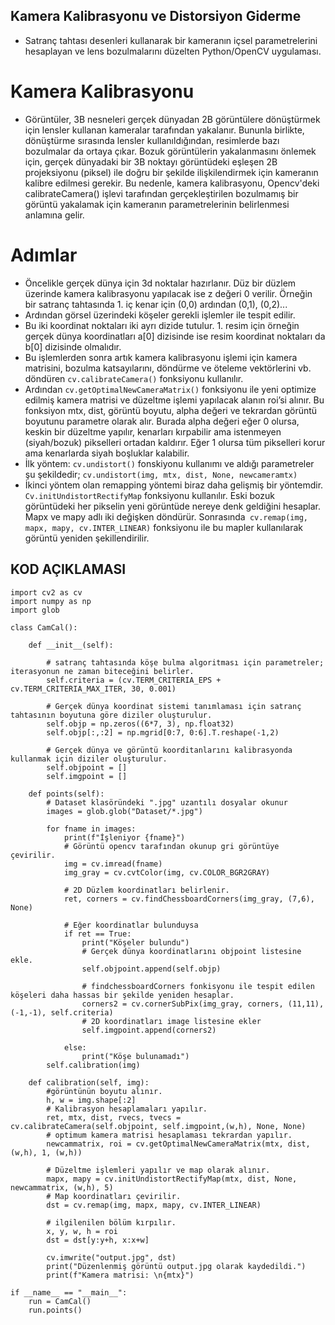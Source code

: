 ## Kamera Kalibrasyonu ve Distorsiyon Giderme
- Satranç tahtası desenleri kullanarak bir kameranın içsel parametrelerini hesaplayan ve lens bozulmalarını düzelten Python/OpenCV uygulaması.

# Kamera Kalibrasyonu
- Görüntüler, 3B nesneleri gerçek dünyadan 2B görüntülere dönüştürmek için lensler kullanan kameralar tarafından yakalanır. Bununla birlikte, dönüştürme sırasında lensler kullanıldığından, resimlerde bazı bozulmalar da ortaya çıkar. Bozuk görüntülerin yakalanmasını önlemek için, gerçek dünyadaki bir 3B noktayı görüntüdeki eşleşen 2B projeksiyonu (piksel) ile doğru bir şekilde ilişkilendirmek için kameranın kalibre edilmesi gerekir. Bu nedenle, kamera kalibrasyonu, Opencv'deki calibrateCamera() işlevi tarafından gerçekleştirilen bozulmamış bir görüntü yakalamak için kameranın parametrelerinin belirlenmesi anlamına gelir.

# Adımlar
- Öncelikle gerçek dünya için 3d noktalar hazırlanır. Düz bir düzlem üzerinde kamera kalibrasyonu yapılacak ise z değeri 0 verilir. Örneğin bir satranç tahtasında 1. iç kenar için (0,0) ardından (0,1), (0,2)...
- Ardından görsel üzerindeki köşeler gerekli işlemler ile tespit edilir.
- Bu iki koordinat noktaları iki ayrı dizide tutulur. 1. resim için örneğin gerçek dünya koordinatları a[0] dizisinde ise resim koordinat noktaları da b[0] dizisinde olmalıdır.
- Bu işlemlerden sonra artık kamera kalibrasyonu işlemi için kamera matrisini, bozulma katsayılarını, döndürme ve öteleme vektörlerini vb. döndüren ```cv.calibrateCamera()``` fonksiyonu kullanılır.
- Ardından ```cv.getOptimalNewCameraMatrix()``` fonksiyonu ile yeni optimize edilmiş kamera matrisi ve düzeltme işlemi yapılacak alanın roi’si alınır. Bu fonksiyon mtx, dist, görüntü boyutu, alpha değeri ve tekrardan görüntü boyutunu parametre olarak alır. Burada alpha değeri eğer 0 olursa, keskin bir düzeltme yapılır, kenarları kırpabilir ama istenmeyen (siyah/bozuk) pikselleri ortadan kaldırır. Eğer 1 olursa tüm pikselleri korur ama kenarlarda siyah boşluklar kalabilir.
- İlk yöntem: ```cv.undistort()``` fonskiyonu kullanımı ve aldığı parametreler şu şekildedir; ```cv.undistort(img, mtx, dist, None, newcameramtx)```
- İkinci yöntem olan remapping yöntemi biraz daha gelişmiş bir yöntemdir. ```Cv.initUndistortRectifyMap``` fonksiyonu kullanılır. Eski bozuk görüntüdeki her pikselin yeni görüntüde nereye denk geldiğini hesaplar. Mapx ve mapy adlı iki değişken döndürür. Sonrasında``` cv.remap(img, mapx, mapy, cv.INTER_LINEAR)``` fonksiyonu ile bu mapler kullanılarak görüntü yeniden şekillendirilir. 

## KOD AÇIKLAMASI ## 
``` 
import cv2 as cv
import numpy as np
import glob 

class CamCal():

    def __init__(self):

        # satranç tahtasında köşe bulma algoritması için parametreler; iterasyonun ne zaman biteceğini belirler.
        self.criteria = (cv.TERM_CRITERIA_EPS + cv.TERM_CRITERIA_MAX_ITER, 30, 0.001)

        # Gerçek dünya koordinat sistemi tanımlaması için satranç tahtasının boyutuna göre diziler oluşturulur.
        self.objp = np.zeros((6*7, 3), np.float32)
        self.objp[:,:2] = np.mgrid[0:7, 0:6].T.reshape(-1,2)

        # Gerçek dünya ve görüntü koorditanlarını kalibrasyonda kullanmak için diziler oluşturulur.
        self.objpoint = []
        self.imgpoint = []

    def points(self): 
        # Dataset klasöründeki ".jpg" uzantılı dosyalar okunur
        images = glob.glob("Dataset/*.jpg")
        
        for fname in images:
            print(f"İşleniyor {fname}")
            # Görüntü opencv tarafından okunup gri görüntüye çevirilir.
            img = cv.imread(fname)
            img_gray = cv.cvtColor(img, cv.COLOR_BGR2GRAY)

            # 2D Düzlem koordinatları belirlenir.
            ret, corners = cv.findChessboardCorners(img_gray, (7,6), None)

            # Eğer koordinatlar bulunduysa
            if ret == True:
                print("Köşeler bulundu")
                # Gerçek dünya koordinatlarını objpoint listesine ekle.
                self.objpoint.append(self.objp)

                # findchessboardCorners fonkisyonu ile tespit edilen köşeleri daha hassas bir şekilde yeniden hesaplar.
                corners2 = cv.cornerSubPix(img_gray, corners, (11,11), (-1,-1), self.criteria)
                # 2D koordinatları image listesine ekler
                self.imgpoint.append(corners2)

            else:
                print("Köşe bulunamadı")
        self.calibration(img)

    def calibration(self, img):
        #görüntünün boyutu alınır.
        h, w = img.shape[:2]
        # Kalibrasyon hesaplamaları yapılır.
        ret, mtx, dist, rvecs, tvecs = cv.calibrateCamera(self.objpoint, self.imgpoint,(w,h), None, None)
        # optimum kamera matrisi hesaplaması tekrardan yapılır.
        newcammatrix, roi = cv.getOptimalNewCameraMatrix(mtx, dist, (w,h), 1, (w,h))

        # Düzeltme işlemleri yapılır ve map olarak alınır.
        mapx, mapy = cv.initUndistortRectifyMap(mtx, dist, None, newcammatrix, (w,h), 5)
        # Map koordinatları çevirilir.
        dst = cv.remap(img, mapx, mapy, cv.INTER_LINEAR)

        # ilgilenilen bölüm kırpılır.
        x, y, w, h = roi
        dst = dst[y:y+h, x:x+w]

        cv.imwrite("output.jpg", dst)
        print("Düzenlenmiş görüntü output.jpg olarak kaydedildi.")
        print(f"Kamera matrisi: \n{mtx}")

if __name__ == "__main__":
    run = CamCal()
    run.points()


``` 
